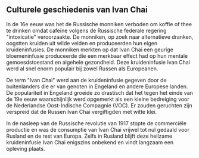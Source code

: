 
## Culturele geschiedenis van Ivan Chai

In de 16e eeuw was het de Russische monniken verboden om koffie of thee te drinken omdat cafeïne volgens de Russische federale regering "intoxicatie" veroorzaakte. De monniken, op zoek naar alternatieve dranken, oogstten kruiden uit wilde velden en produceerden hun eigen kruideninfusies. De monniken merkten op dat Ivan Chai een geurige bloemeninfusie produceerde die een merkbaar effect had op hun mentale gemoesdstoestand en algehele gezondheid. Deze kruideninfusie Ivan Chai werd al snel enorm populair bij zowel Russen als Europeanen.

De term "Ivan Chai" werd aan de kruideninfusie gegeven door de buitenlanders die er van genoten in Engeland en andere Europese landen. De populariteit in Engeland groeide zo drastisch dat het tegen het einde van de 19e eeuw waarschijnlijk werd opgemerkt als een kleine bedreiging voor de Nederlandse Oost-Indische Compagnie (VOC). Er zouden geruchten zijn verspreid dat de Russen Ivan Chai vergiftigden met witte klei.

In de nasleep van de Russische revolutie van 1917 stopte de commerciële productie en was de consumptie van Ivan Chai vrijwel tot nul gedaald voor Rusland en de rest van Europa. Zelfs in Rusland blijft deze heilzame kruideninfusie Ivan Chai enigszins onbekend en vindt langzaam een ​​opleving plaats.
